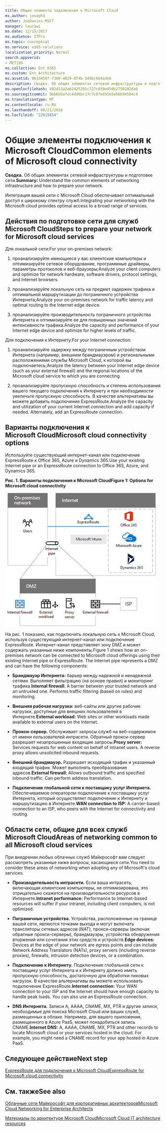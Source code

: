 ```yaml
---
title: Общие элементы подключения к Microsoft Cloud
ms.author: josephd
author: JoeDavies-MSFT
manager: laurawi
ms.date: 12/15/2017
ms.audience: ITPro
ms.topic: conceptual
ms.service: o365-solutions
localization_priority: Normal
search.appverid:
- MET150
ms.collection: Ent_O365
ms.custom: Ent_Architecture
ms.assetid: 061d4507-7360-4029-8f4b-3d4bc6b4ade0
description: Сводка. Об общих элементах сетевой инфраструктуры и подготовке сети.
ms.openlocfilehash: 492d13a2a62425201c727c039e45db2750202da6
ms.sourcegitcommit: 9bb65bafec4dd6bc17c7c07ed55e5eb6b94584c4
ms.translationtype: MT
ms.contentlocale: ru-RU
ms.lasthandoff: 08/21/2018
ms.locfileid: "22915654"
---
```

# <a name="common-elements-of-microsoft-cloud-connectivity"></a><span data-ttu-id="e4cce-103">Общие элементы подключения к Microsoft Cloud</span><span class="sxs-lookup"><span data-stu-id="e4cce-103">Common elements of Microsoft cloud connectivity</span></span>

 <span data-ttu-id="e4cce-104">**Сводка.** Об общих элементах сетевой инфраструктуры и подготовке сети.</span><span class="sxs-lookup"><span data-stu-id="e4cce-104">**Summary:** Understand the common elements of networking infrastructure and how to prepare your network.</span></span>
  
<span data-ttu-id="e4cce-105">Интеграция вашей сети с Microsoft Cloud обеспечивает оптимальный доступ к широкому спектру служб.</span><span class="sxs-lookup"><span data-stu-id="e4cce-105">Integrating your networking with the Microsoft cloud provides optimal access to a broad range of services.</span></span>
  
## <a name="steps-to-prepare-your-network-for-microsoft-cloud-services"></a><span data-ttu-id="e4cce-106">Действия по подготовке сети для служб Microsoft Cloud</span><span class="sxs-lookup"><span data-stu-id="e4cce-106">Steps to prepare your network for Microsoft cloud services</span></span>
<span data-ttu-id="e4cce-107"><a name="steps"> </a></span><span class="sxs-lookup"><span data-stu-id="e4cce-107"><a name="steps"> </a></span></span>

<span data-ttu-id="e4cce-108">Для локальной сети:</span><span class="sxs-lookup"><span data-stu-id="e4cce-108">For your on-premises network:</span></span>
  
1. <span data-ttu-id="e4cce-109">проанализируйте имеющиеся у вас клиентские компьютеры и оптимизируйте сетевое оборудование, программные драйверы, параметры протоколов и веб-браузеры;</span><span class="sxs-lookup"><span data-stu-id="e4cce-109">Analyze your client computers and optimize for network hardware, software drivers, protocol settings, and Internet browsers.</span></span>
    
2. <span data-ttu-id="e4cce-110">проанализируйте локальную сеть на предмет задержек трафика и оптимальной маршрутизации до пограничного устройства Интернета;</span><span class="sxs-lookup"><span data-stu-id="e4cce-110">Analyze your on-premises network for traffic latency and optimal routing to the Internet edge device.</span></span>
    
3. <span data-ttu-id="e4cce-111">проанализируйте производительность пограничного устройства Интернета и оптимизируйте ее для повышенных значений интенсивности трафика.</span><span class="sxs-lookup"><span data-stu-id="e4cce-111">Analyze the capacity and performance of your Internet edge device and optimize for higher levels of traffic.</span></span>
    
<span data-ttu-id="e4cce-112">Для подключения к Интернету:</span><span class="sxs-lookup"><span data-stu-id="e4cce-112">For your Internet connection:</span></span>
  
1. <span data-ttu-id="e4cce-113">проанализируйте задержку между пограничным устройством Интернета (например, внешним брандмауэром) и региональными расположениями службы Microsoft Cloud, к которой вы подключаетесь;</span><span class="sxs-lookup"><span data-stu-id="e4cce-113">Analyze the latency between your Internet edge device (such as your external firewall) and the regional locations of the Microsoft cloud service to which you are connecting.</span></span>
    
2. <span data-ttu-id="e4cce-p101">проанализируйте пропускную способность и степень использования вашего текущего подключения к Интернету и при необходимости увеличьте пропускную способность. В качестве альтернативы вы можете добавить подключение ExpressRoute.</span><span class="sxs-lookup"><span data-stu-id="e4cce-p101">Analyze the capacity and utilization of your current Internet connection and add capacity if needed. Alternately, add an ExpressRoute connection.</span></span>
    
## <a name="microsoft-cloud-connectivity-options"></a><span data-ttu-id="e4cce-116">Варианты подключения к Microsoft Cloud</span><span class="sxs-lookup"><span data-stu-id="e4cce-116">Microsoft cloud connectivity options</span></span>
<span data-ttu-id="e4cce-117"><a name="steps"> </a></span><span class="sxs-lookup"><span data-stu-id="e4cce-117"><a name="steps"> </a></span></span>

<span data-ttu-id="e4cce-118">Используйте существующий интернет-канал или подключение ExpressRoute к Office 365, Azure и Dynamics 365.</span><span class="sxs-lookup"><span data-stu-id="e4cce-118">Use your existing Internet pipe or an ExpressRoute connection to Office 365, Azure, and Dynamics 365.</span></span>
  
<span data-ttu-id="e4cce-119">**Рис. 1. Варианты подключения к Microsoft Cloud**</span><span class="sxs-lookup"><span data-stu-id="e4cce-119">**Figure 1: Options for Microsoft cloud connectivity**</span></span>

![Рис. 1. Варианты подключения к Microsoft Cloud](media/Network-Poster/CommonElements.png)

  
<span data-ttu-id="e4cce-p102">На рис. 1 показано, как подключить локальную сеть к Microsoft Cloud, используя существующий интернет-канал или подключение ExpressRoute. Интернет-канал представляет зону DMZ и может содержать указанные ниже компоненты.</span><span class="sxs-lookup"><span data-stu-id="e4cce-p102">Figure 1 shows how an on-premises network can be connected to Microsoft cloud offerings using their existing Internet pipe or ExpressRoute. The Internet pipe represents a DMZ and can have the following components:</span></span>
  
- <span data-ttu-id="e4cce-p103">**Брандмауэр Интернета:** барьер между надежной и ненадежной сетями. Выполняет фильтрацию (на основе правил) и мониторинг трафика.</span><span class="sxs-lookup"><span data-stu-id="e4cce-p103">**Internal firewall:** A barrier between your trusted network and an untrusted one. Performs traffic filtering (based on rules) and monitoring.</span></span>
    
- <span data-ttu-id="e4cce-125">**Внешняя рабочая нагрузка:** веб-сайты или другие рабочие нагрузки, доступные для внешних пользователей в Интернете.</span><span class="sxs-lookup"><span data-stu-id="e4cce-125">**External workload:** Web sites or other workloads made available to external users on the Internet.</span></span>
    
- <span data-ttu-id="e4cce-p104">**Прокси-сервер.** Обслуживает запросы служб на веб-содержимое от имени пользователей интрасети. Обратный прокси-сервер разрешает незапрошенные входящие запросы.</span><span class="sxs-lookup"><span data-stu-id="e4cce-p104">**Proxy server:** Services requests for web content on behalf of intranet users. A reverse proxy allows unsolicited inbound requests.</span></span>
    
- <span data-ttu-id="e4cce-p105">**Внешний брандмауэр.** Разрешает исходящий трафик и указанный входящий трафик. Может выполнять преобразование адресов.</span><span class="sxs-lookup"><span data-stu-id="e4cce-p105">**External firewall:** Allows outbound traffic and specified inbound traffic. Can perform address translation.</span></span>
    
- <span data-ttu-id="e4cce-130">**Подключение глобальной сети к поставщику услуг Интернета.** Обеспечиваемое оператором подключение к поставщику услуг Интернета, который осуществляет подключение к Интернету и маршрутизацию в Интернете.</span><span class="sxs-lookup"><span data-stu-id="e4cce-130">**WAN connection to ISP:** A carrier-based connection to an ISP, who peers with the Internet for connectivity and routing.</span></span>
    
## <a name="areas-of-networking-common-to-all-microsoft-cloud-services"></a><span data-ttu-id="e4cce-131">Области сети, общие для всех служб Microsoft Cloud</span><span class="sxs-lookup"><span data-stu-id="e4cce-131">Areas of networking common to all Microsoft cloud services</span></span>
<span data-ttu-id="e4cce-132"><a name="steps"> </a></span><span class="sxs-lookup"><span data-stu-id="e4cce-132"><a name="steps"> </a></span></span>

<span data-ttu-id="e4cce-133">При внедрении любых облачных служб Майкрософт вам следует рассмотреть указанные ниже вопросы, касающиеся сети.</span><span class="sxs-lookup"><span data-stu-id="e4cce-133">You need to consider these areas of networking when adopting any of Microsoft's cloud services.</span></span>
  
- <span data-ttu-id="e4cce-134">**Производительность интрасети.** Если ваша интрасеть, включающая клиентские компьютеры, не оптимизирована, это отрицательно скажется на производительности ресурсов в Интернете.</span><span class="sxs-lookup"><span data-stu-id="e4cce-134">**Intranet performance:** Performance to Internet-based resources will suffer if your intranet, including client computers, is not optimized.</span></span>
    
- <span data-ttu-id="e4cce-135">**Пограничные устройства.** Устройства, расположенные на границе вашей сети, являются точками выхода и могут включать трансляторы сетевых адресов (NAT), прокси-серверы (включая обратные прокси-серверы), брандмауэры, устройства обнаружения вторжений или сочетания этих средств и устройств.</span><span class="sxs-lookup"><span data-stu-id="e4cce-135">**Edge devices:** Devices at the edge of your network are egress points and can include Network Address Translators (NATs), proxy servers (including reverse proxies), firewalls, intrusion detection devices, or a combination.</span></span>
    
- <span data-ttu-id="e4cce-p106">**Подключение к Интернету.** Подключение глобальной сети к поставщику услуг Интернета и к Интернету должно иметь пропускную способность, достаточную для обработки пиковых нагрузок. В качестве альтернативы вы можете использовать подключение ExpressRoute.</span><span class="sxs-lookup"><span data-stu-id="e4cce-p106">**Internet connection:** Your WAN connection to your ISP and the Internet should have enough capacity to handle peak loads. You can also use an ExpressRoute connection.</span></span>
    
- <span data-ttu-id="e4cce-p107">**DNS Интернета.** Записи A, AAAA, CNAME, MX, PTR и другие записи, необходимые для поиска Microsoft Cloud или ваших служб, размещенных в облаке. Например, для вашего приложения, размещенного в Azure PaaS, может понадобиться запись CNAME.</span><span class="sxs-lookup"><span data-stu-id="e4cce-p107">**Internet DNS:** A, AAAA, CNAME, MX, PTR and other records to locate Microsoft cloud or your services hosted in the cloud. For example, you might need a CNAME record for your app hosted in Azure PaaS.</span></span>
    

## <a name="next-step"></a><span data-ttu-id="e4cce-140">Следующее действие</span><span class="sxs-lookup"><span data-stu-id="e4cce-140">Next step</span></span>

[<span data-ttu-id="e4cce-141">ExpressRoute для подключения к Microsoft Cloud</span><span class="sxs-lookup"><span data-stu-id="e4cce-141">ExpressRoute for Microsoft cloud connectivity</span></span>](expressroute-for-microsoft-cloud-connectivity.md)

## <a name="see-also"></a><span data-ttu-id="e4cce-142">См. также</span><span class="sxs-lookup"><span data-stu-id="e4cce-142">See also</span></span>

<span data-ttu-id="e4cce-143"><a name="steps"> </a></span><span class="sxs-lookup"><span data-stu-id="e4cce-143"><a name="steps"> </a></span></span>

[<span data-ttu-id="e4cce-144">Облачные сети Майкрософт для корпоративных архитекторов</span><span class="sxs-lookup"><span data-stu-id="e4cce-144">Microsoft Cloud Networking for Enterprise Architects</span></span>](microsoft-cloud-networking-for-enterprise-architects.md)
  
[<span data-ttu-id="e4cce-145">Материалы по архитектуре Microsoft Cloud</span><span class="sxs-lookup"><span data-stu-id="e4cce-145">Microsoft Cloud IT architecture resources</span></span>](microsoft-cloud-it-architecture-resources.md)


